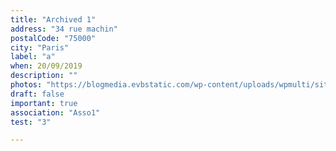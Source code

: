```yaml
---
title: "Archived 1"
address: "34 rue machin"
postalCode: "75000"
city: "Paris"
label: "a"
when: 20/09/2019
description: ""
photos: "https://blogmedia.evbstatic.com/wp-content/uploads/wpmulti/sites/8/2018/01/15155312/iStock-667709450.jpg"
draft: false
important: true
association: "Asso1"
test: "3"

---
```

